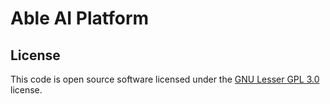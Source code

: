 # Able AI Platform #

## License ##

This code is open source software licensed under the
[GNU Lesser GPL 3.0](https://www.gnu.org/licenses/lgpl-3.0.html) license.
